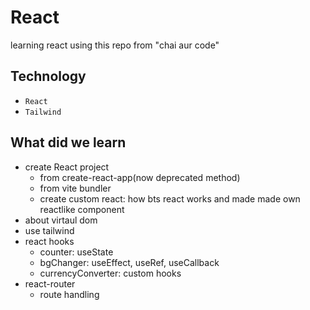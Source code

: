 # React
learning react using this repo from "chai aur code"

## Technology
- `React`
- `Tailwind`

## What did we learn

- create React project
  - from create-react-app(now deprecated method)
  - from vite bundler
  - create custom react: how bts react works and made made own reactlike component
- about virtaul dom
- use tailwind
- react hooks
  - counter: useState
  - bgChanger: useEffect, useRef, useCallback
  - currencyConverter: custom hooks
- react-router
  - route handling